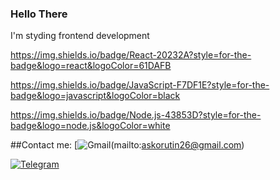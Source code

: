 
### Hello There 
I'm styding frontend development

https://img.shields.io/badge/React-20232A?style=for-the-badge&logo=react&logoColor=61DAFB

https://img.shields.io/badge/JavaScript-F7DF1E?style=for-the-badge&logo=javascript&logoColor=black

https://img.shields.io/badge/Node.js-43853D?style=for-the-badge&logo=node.js&logoColor=white

##Contact me:
[![Gmail](https://img.shields.io/badge/Gmail-D14836?style=for-the-badge&logo=gmail&logoColor=white)(mailto:askorutin26@gmail.com)

[![Telegram](https://img.shields.io/badge/Telegram-30363d?style=for-the-badge&logo=Telegram)](https://t.me/askor26)

